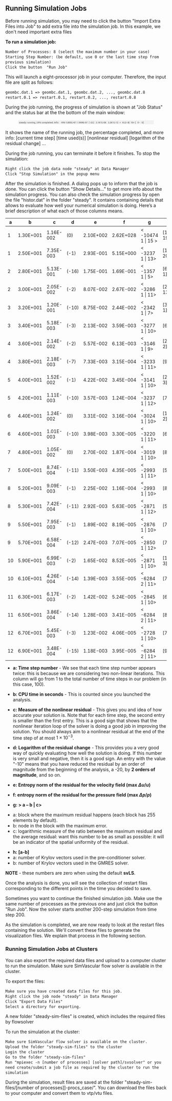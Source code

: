 ## Running Simulation Jobs

Before running simulation, you may need to click the button "Import Extra Files into Job" to add extra file into the simulation job. In this example, we don't need important extra files

**To run a simulation job:**

    Number of Processes: 8 (select the maximum number in your case)
    Starting Step Number: (be default, use 0 or the last time step from previous simulation)
    Click the button  "Run Job"

This will launch a eight-processor job in your computer. Therefore, the input file are split as follows:

```
geombc.dat.1 => geombc.dat.1, geombc.dat.2, ..., geombc.dat.8
restart.0.1 => restart.0.1, restart.0.2, ..., restart.0.8
```

During the job running, the progress of simulation is shown at "Job Status" and the status bar at the the bottom of the main window:

<figure>
  <img class="svImg scImgMd" src="/documentation/flowsolver/imgs/simulationstatus.png">
  <figcaption class="svCaption" ></figcaption>
</figure>

It shows the name of the running job, the percentage completed, and more info: [current time step] [time used(s)] [nonlinear residual] [logarithm of the residual change] ...

During the job running, you can terminate it before it finishes. To stop the simulation:

    Right click the job data node "steady" at Data Manager
    Click "Stop Simulation" in the popup menu

After the simulation is finished. A dialog pops up to inform that the job is done. You can click the button "Show Details..." to get more info about the simulation progress. You can also check the simulation progress by open the file "histor.dat" in the folder "steady". It contains containing details that allows to evaluate how well your numerical simulation is doing. Here’s a brief description of what each of those columns means.

<table class='table borderless' id="solverTable">
<thead>
<tr>
  <th>a</th>
  <th>b</th>
  <th>c</th>
  <th>d</th>
  <th>e</th>  
  <th>f</th>  
  <th>g</th>  
  <th>h</th>  
</tr>
</thead>
<tr>
<td> 1 </td>
<td> 1.30E+001 </td>
<td> 1.16E-002 </td>
<td> (0) </td>
<td> 2.10E+002 </td>
<td> 2.62E+028 </td>
<td> &lt; -10474 1 | 15 &gt; </td>
<td> [199-190] </td>
</tr>

<tr>
<td> 1 </td>
<td> 2.50E+001 </td>
<td> 7.35E-003 </td>
<td> (-1) </td>
<td> 2.93E-001 </td>
<td> 5.15E+000 </td>
<td> &lt; -3237 1 | 13&gt; </td>
<td> [117-200] </td>
</tr>

<tr>
<td> 2 </td>
<td> 2.80E+001 </td>
<td> 5.13E-001 </td>
<td> (-16) </td>
<td> 1.75E-001 </td>
<td> 1.69E-001 </td>
<td> &lt; -1357 1 | 5&gt; </td>
<td> [63-1] </td>
</tr>

<tr>
<td> 2 </td>
<td> 3.00E+001 </td>
<td> 2.05E-002 </td>
<td> (-2) </td>
<td> 8.07E-002 </td>
<td> 2.67E-002 </td>
<td> &lt; -3286 1 | 11&gt; </td>
<td> [21-13] </td>
</tr>

<tr>
<td> 3 </td>
<td> 3.20E+001 </td>
<td> 1.20E-001 </td>
<td> (-10) </td>
<td> 8.75E-002 </td>
<td> 2.44E-002 </td>
<td> &lt; -2342 1 | 7&gt; </td>
<td> [36-1] </td>
</tr>

<tr>
<td> 3 </td>
<td> 3.40E+001 </td>
<td> 5.18E-003 </td>
<td> (-3) </td>
<td> 2.13E-002 </td>
<td> 3.59E-003 </td>
<td> &lt; -3277 1 | 10&gt; </td>
<td> [6-6] </td>
</tr>

<tr>
<td> 4 </td>
<td> 3.60E+001 </td>
<td> 2.14E-002 </td>
<td> (-2) </td>
<td> 5.57E-002 </td>
<td> 6.13E-003 </td>
<td> &lt; -3146 1 | 9&gt; </td>
<td> [24-2] </td>
</tr>

<tr>
<td> 4 </td>
<td> 3.80E+001 </td>
<td> 2.18E-003 </td>
<td> (-7) </td>
<td> 7.33E-003 </td>
<td> 3.15E-004 </td>
<td> &lt; -3233 1 | 11&gt; </td>
<td> [9-5] </td>
</tr>

<tr>
<td> 5 </td>
<td> 4.00E+001 </td>
<td> 1.52E-002 </td>
<td> (-1) </td>
<td> 4.22E-002 </td>
<td> 3.45E-004 </td>
<td> &lt; -3141 1 | 10&gt; </td>
<td> [27-3] </td>
</tr>

<tr>
<td> 5 </td>
<td> 4.20E+001 </td>
<td> 1.11E-003 </td>
<td> (-10) </td>
<td> 3.57E-003 </td>
<td> 1.24E-004 </td>
<td> &lt; -3237 1 | 12&gt; </td>
<td> [7-5] </td>
</tr>

<tr>
<td> 6 </td>
<td> 4.40E+001 </td>
<td> 1.24E-002 </td>
<td> (0) </td>
<td> 3.31E-002 </td>
<td> 3.16E-004 </td>
<td> &lt; -3024 1 | 10&gt; </td>
<td> [16-2] </td>
</tr>

<tr>
<td> 6 </td>
<td> 4.60E+001 </td>
<td> 1.01E-003 </td>
<td> (-10) </td>
<td> 3.98E-003 </td>
<td> 3.30E-005 </td>
<td> &lt; -3220 1 | 11&gt; </td>
<td> [6-5] </td>
</tr>

<tr>
<td> 7 </td>
<td> 4.80E+001 </td>
<td> 1.05E-002 </td>
<td> (0) </td>
<td> 2.70E-002 </td>
<td> 1.87E-004 </td>
<td> &lt; -3019 1 | 10&gt; </td>
<td> [8-2] </td>
</tr>

<tr>
<td> 7 </td>
<td> 5.00E+001 </td>
<td> 8.74E-004 </td>
<td> (-11) </td>
<td> 3.50E-003 </td>
<td> 4.35E-005 </td>
<td> &lt; -2993 1 | 11&gt; </td>
<td> [5-5] </td>
</tr>

<tr>
<td> 8 </td>
<td> 5.20E+001 </td>
<td> 9.09E-003 </td>
<td> (-1) </td>
<td> 2.25E-002 </td>
<td> 1.16E-004 </td>
<td> &lt; -2993 1 | 10&gt; </td>
<td> [8-2] </td>
</tr>

<tr>
<td> 8 </td>
<td> 5.30E+001 </td>
<td> 7.42E-004 </td>
<td> (-11) </td>
<td> 2.92E-003 </td>
<td> 5.63E-005 </td>
<td> &lt; -2871 1 | 12&gt; </td>
<td> [5-5] </td>
</tr>

<tr>
<td> 9 </td>
<td> 5.50E+001 </td>
<td> 7.95E-003 </td>
<td> (-1) </td>
<td> 1.89E-002 </td>
<td> 8.19E-005 </td>
<td> &lt; -2876 1 | 10&gt; </td>
<td> [7-2] </td>
</tr>

<tr>
<td> 9 </td>
<td> 5.70E+001 </td>
<td> 6.58E-004 </td>
<td> (-12) </td>
<td> 2.47E-003 </td>
<td> 7.07E-005 </td>
<td> &lt; -2850 1 | 12&gt; </td>
<td> [7-5] </td>
</tr>

<tr>
<td> 10 </td>
<td> 5.90E+001 </td>
<td> 6.99E-003 </td>
<td> (-2) </td>
<td> 1.65E-002 </td>
<td> 8.52E-005 </td>
<td> &lt; -2871 1 | 10&gt; </td>
<td> [11-3] </td>
</tr>

<tr>
<td> 10 </td>
<td> 6.10E+001 </td>
<td> 4.26E-004 </td>
<td> (-14) </td>
<td> 1.39E-003 </td>
<td> 3.55E-005 </td>
<td> &lt; -6284 2 | 11&gt; </td>
<td> [7-5] </td>
</tr>

<tr>
<td> 11 </td>
<td> 6.30E+001 </td>
<td> 6.17E-003 </td>
<td> (-2) </td>
<td> 1.42E-002 </td>
<td> 5.24E-005 </td>
<td> &lt; -2845 1 | 10&gt; </td>
<td> [6-3] </td>
</tr>

<tr>
<td> 11 </td>
<td> 6.50E+001 </td>
<td> 3.86E-004 </td>
<td> (-14) </td>
<td> 1.28E-003 </td>
<td> 3.41E-005 </td>
<td> &lt; -6284 2 | 11&gt; </td>
<td> [8-5] </td>
</tr>

<tr>
<td> 12 </td>
<td> 6.70E+001 </td>
<td> 5.45E-003 </td>
<td> (-3) </td>
<td> 1.23E-002 </td>
<td> 4.06E-005 </td>
<td> &lt; -2728 1 | 10&gt; </td>
<td> [7-3] </td>
</tr>

<tr>
<td> 12 </td>
<td> 6.90E+001 </td>
<td> 3.48E-004 </td>
<td> (-15) </td>
<td> 1.18E-003 </td>
<td> 3.95E-005 </td>
<td> &lt; -6284 2 | 11&gt; </td>
<td> [9-6] </td>
</tr>
</table>

- **a: Time step number** - We see that each time step number appears twice: this is because we are considering two non-linear iterations. This column will go from 1 to the total number of time steps in our problem (in this case, 100).

- **b: CPU time in seconds** - This is counted since you launched the analysis.

- **c: Measure of the nonlinear residual** - This gives you and idea of how accurate your solution is. Note that for each time step, the second entry is smaller than the first entry. This is a good sign that shows that the nonlinear iteration loop of the solver is doing a good job in improving the solution. You should always aim to a nonlinear residual at the end of the time step of at most $1\times10^{-3}$.

- **d: Logarithm of the residual change** - This provides you a very good way of quickly evaluating how well the solution is doing. If this number is very small and negative, then it is a good sign. An entry with the value "-10" means that you have reduced the residual by an order of magnitude from the beginning of the analysis, a -20, by **2 orders of magnitude**, and so on.

- **e: Entropy norm of the residual for the velocity field (max $\Delta u/ u$)**

- **f: entropy norm of the residual for the pressure field (max $\Delta p/ p$)**

- **g: &gt; a – b | c&gt;**

* a: block where the maximum residual happens (each block has 255 elements by default).
* b: node in the block with the maximum error.
* c: logarithmic measure of the ratio between the maximum residual and the average residual: want this number to be as small as possible: it will be an
  indicator of the spatial uniformity of the residual.

- **h: [a-b]**
- a: number of Krylov vectors used in the pre-conditioner solver.
- b: number of Krylov vectors used in the GMRES solver.

**NOTE** - these numbers are zero when using the default **svLS**.

Once the analysis is done, you will see the collection of restart files corresponding to the different points in the time you decided to save.

Sometimes you want to continue the finished simulation job. Make use the same number of processes as the previous one and just click the button "Run Job". Now the solver starts another 200-step simulation from time step 200.

As the simulation is completed, we are now ready to look at the restart files containing the solution. We'll convert these files to generate the visualization files. We explain that process in the following section.

### Running Simulation Jobs at Clusters

You can also export the required data files and upload to a computer cluster to run the simulation. Make sure SimVascular flow solver is available in the cluster.

To export the files:

    Make sure you have created data files for this job.
    Right click the job node "steady" in Data Manager
    Click "Export Data Files"
    Select a directory for exporting.

A new folder "steady-sim-files" is created, which includes the required files by flowsolver

To run the simulation at the cluster:

    Make sure SimVascular flow solver is available on the cluster.
    Upload the folder "steady-sim-files" to the cluster
    Login the cluster
    Go to the folder "steady-sim-files"
    Run "mpiexec -n [number of processes] [solver path]/svsolver" or you need create/submit a job file as required by the cluster to run the simulation

During the simulation, result files are saved at the folder "steady-sim-files/[number of processes]]-procs_case/". You can download the files back to your computer and convert them to vtp/vtu files.
